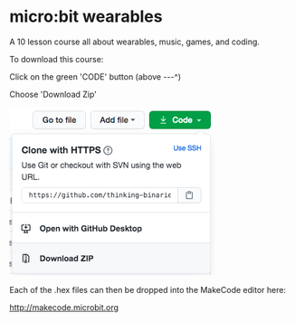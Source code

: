 # micro:bit wearables

A 10 lesson course all about wearables, music, games, and coding.

To download this course:

Click on the green 'CODE' button (above ---^)

Choose 'Download Zip'

![Download](download.png)

Each of the .hex files can then be dropped into the MakeCode editor here:

http://makecode.microbit.org

